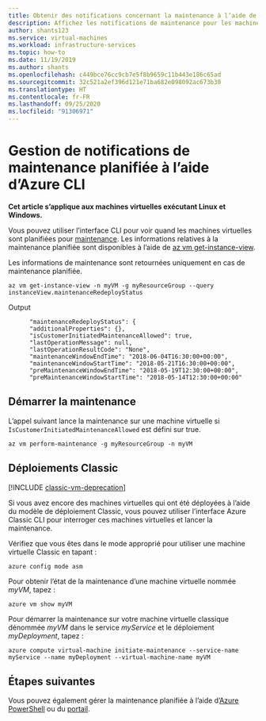 ```yaml
---
title: Obtenir des notifications concernant la maintenance à l’aide de l’interface CLI
description: Affichez les notifications de maintenance pour les machines virtuelles s’exécutant dans Azure et démarrez la maintenance en libre-service à l’aide d’Azure CLI.
author: shants123
ms.service: virtual-machines
ms.workload: infrastructure-services
ms.topic: how-to
ms.date: 11/19/2019
ms.author: shants
ms.openlocfilehash: c449bce76cc9cb7e5f8b9659c11b443e186c65ad
ms.sourcegitcommit: 32c521a2ef396d121e71ba682e098092ac673b30
ms.translationtype: HT
ms.contentlocale: fr-FR
ms.lasthandoff: 09/25/2020
ms.locfileid: "91306971"
---
```

# <a name="handling-planned-maintenance-notifications-using-the-azure-cli"></a>Gestion de notifications de maintenance planifiée à l’aide d’Azure CLI

**Cet article s’applique aux machines virtuelles exécutant Linux et Windows.**

Vous pouvez utiliser l’interface CLI pour voir quand les machines virtuelles sont planifiées pour [maintenance](maintenance-notifications.md). Les informations relatives à la maintenance planifiée sont disponibles à l’aide de [az vm get-instance-view](/cli/azure/vm?view=azure-cli-latest#az-vm-get-instance-view).
 
Les informations de maintenance sont retournées uniquement en cas de maintenance planifiée. 

```azurecli-interactive
az vm get-instance-view -n myVM -g myResourceGroup --query instanceView.maintenanceRedeployStatus
```

Output
```
      "maintenanceRedeployStatus": {
      "additionalProperties": {},
      "isCustomerInitiatedMaintenanceAllowed": true,
      "lastOperationMessage": null,
      "lastOperationResultCode": "None",
      "maintenanceWindowEndTime": "2018-06-04T16:30:00+00:00",
      "maintenanceWindowStartTime": "2018-05-21T16:30:00+00:00",
      "preMaintenanceWindowEndTime": "2018-05-19T12:30:00+00:00",
      "preMaintenanceWindowStartTime": "2018-05-14T12:30:00+00:00"
```

## <a name="start-maintenance"></a>Démarrer la maintenance

L’appel suivant lance la maintenance sur une machine virtuelle si `IsCustomerInitiatedMaintenanceAllowed` est défini sur true.

```azurecli-interactive
az vm perform-maintenance -g myResourceGroup -n myVM 
```

## <a name="classic-deployments"></a>Déploiements Classic

[!INCLUDE [classic-vm-deprecation](../../includes/classic-vm-deprecation.md)]

Si vous avez encore des machines virtuelles qui ont été déployées à l’aide du modèle de déploiement Classic, vous pouvez utiliser l’interface Azure Classic CLI pour interroger ces machines virtuelles et lancer la maintenance.

Vérifiez que vous êtes dans le mode approprié pour utiliser une machine virtuelle Classic en tapant :

```
azure config mode asm
```

Pour obtenir l’état de la maintenance d’une machine virtuelle nommée *myVM*, tapez :

```
azure vm show myVM 
``` 

Pour démarrer la maintenance sur votre machine virtuelle classique dénommée *myVM* dans le service *myService* et le déploiement *myDeployment*, tapez :

```
azure compute virtual-machine initiate-maintenance --service-name myService --name myDeployment --virtual-machine-name myVM
```

## <a name="next-steps"></a>Étapes suivantes

Vous pouvez également gérer la maintenance planifiée à l’aide d’[Azure PowerShell](maintenance-notifications-powershell.md) ou du [portail](maintenance-notifications-portal.md).
